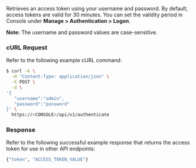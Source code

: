 Retrieves an access token using your username and password.
By default, access tokens are valid for 30 minutes.
You can set the validity period in Console under **Manage > Authentication > Logon**.

**Note:** The username and password values are case-sensitive.

### cURL Request

Refer to the following example cURL command:

```bash
$ curl -k \
  -H "Content-Type: application/json" \
  -X POST \
  -d \
'{
   "username":"admin",
   "password":"password"
}' \
  https://<CONSOLE>/api/v1/authenticate
```

### Response

Refer to the following successful example response that returns the access token for use in other API endpoints:

```bash
{"token", "ACCESS_TOKEN_VALUE"}
```
